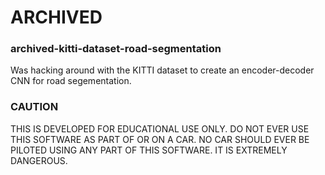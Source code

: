 # ARCHIVED

### archived-kitti-dataset-road-segmentation

Was hacking around with the KITTI dataset to create an encoder-decoder CNN for road segementation.

### CAUTION

THIS IS DEVELOPED FOR EDUCATIONAL USE ONLY. DO NOT EVER USE THIS SOFTWARE AS PART OF OR ON A CAR. NO CAR SHOULD EVER BE PILOTED USING ANY PART OF THIS SOFTWARE. IT IS EXTREMELY DANGEROUS.
